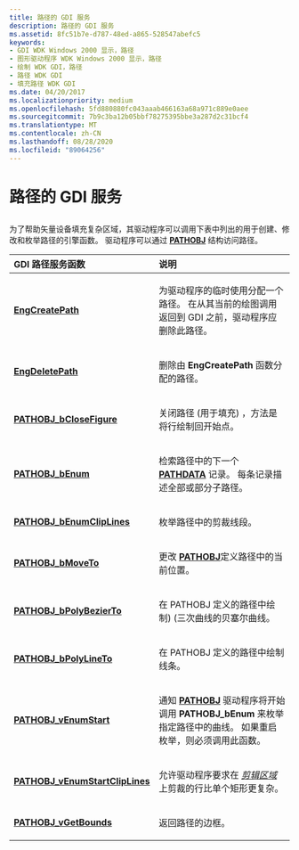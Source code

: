 ```yaml
---
title: 路径的 GDI 服务
description: 路径的 GDI 服务
ms.assetid: 8fc51b7e-d787-48ed-a865-528547abefc5
keywords:
- GDI WDK Windows 2000 显示，路径
- 图形驱动程序 WDK Windows 2000 显示，路径
- 绘制 WDK GDI，路径
- 路径 WDK GDI
- 填充路径 WDK GDI
ms.date: 04/20/2017
ms.localizationpriority: medium
ms.openlocfilehash: 5fd880880fc043aaab466163a68a971c889e0aee
ms.sourcegitcommit: 7b9c3ba12b05bbf78275395bbe3a287d2c31bcf4
ms.translationtype: MT
ms.contentlocale: zh-CN
ms.lasthandoff: 08/28/2020
ms.locfileid: "89064256"
---
```

# <a name="gdi-services-for-paths"></a>路径的 GDI 服务


## <span id="ddk_gdi_services_for_paths_gg"></span><span id="DDK_GDI_SERVICES_FOR_PATHS_GG"></span>


为了帮助矢量设备填充复杂区域，其驱动程序可以调用下表中列出的用于创建、修改和枚举路径的引擎函数。 驱动程序可以通过 [**PATHOBJ**](/windows/desktop/api/winddi/ns-winddi-_pathobj) 结构访问路径。

<table>
<colgroup>
<col width="50%" />
<col width="50%" />
</colgroup>
<thead>
<tr class="header">
<th align="left">GDI 路径服务函数</th>
<th align="left">说明</th>
</tr>
</thead>
<tbody>
<tr class="odd">
<td align="left"><p><a href="https://docs.microsoft.com/windows/desktop/api/winddi/nf-winddi-engcreatepath" data-raw-source="[&lt;strong&gt;EngCreatePath&lt;/strong&gt;](/windows/desktop/api/winddi/nf-winddi-engcreatepath)"><strong>EngCreatePath</strong></a></p></td>
<td align="left"><p>为驱动程序的临时使用分配一个路径。 在从其当前的绘图调用返回到 GDI 之前，驱动程序应删除此路径。</p></td>
</tr>
<tr class="even">
<td align="left"><p><a href="https://docs.microsoft.com/windows/desktop/api/winddi/nf-winddi-engdeletepath" data-raw-source="[&lt;strong&gt;EngDeletePath&lt;/strong&gt;](/windows/desktop/api/winddi/nf-winddi-engdeletepath)"><strong>EngDeletePath</strong></a></p></td>
<td align="left"><p>删除由 <strong>EngCreatePath</strong> 函数分配的路径。</p></td>
</tr>
<tr class="odd">
<td align="left"><p><a href="https://docs.microsoft.com/windows/desktop/api/winddi/nf-winddi-pathobj_bclosefigure" data-raw-source="[&lt;strong&gt;PATHOBJ_bCloseFigure&lt;/strong&gt;](/windows/desktop/api/winddi/nf-winddi-pathobj_bclosefigure)"><strong>PATHOBJ_bCloseFigure</strong></a></p></td>
<td align="left"><p>关闭路径 (用于填充) ，方法是将行绘制回开始点。</p></td>
</tr>
<tr class="even">
<td align="left"><p><a href="https://docs.microsoft.com/windows/desktop/api/winddi/nf-winddi-pathobj_benum" data-raw-source="[&lt;strong&gt;PATHOBJ_bEnum&lt;/strong&gt;](/windows/desktop/api/winddi/nf-winddi-pathobj_benum)"><strong>PATHOBJ_bEnum</strong></a></p></td>
<td align="left"><p>检索路径中的下一个 <a href="https://docs.microsoft.com/windows/desktop/api/winddi/ns-winddi-_pathdata" data-raw-source="[&lt;strong&gt;PATHDATA&lt;/strong&gt;](/windows/desktop/api/winddi/ns-winddi-_pathdata)"><strong>PATHDATA</strong></a> 记录。 每条记录描述全部或部分子路径。</p></td>
</tr>
<tr class="odd">
<td align="left"><p><a href="https://docs.microsoft.com/windows/desktop/api/winddi/nf-winddi-pathobj_benumcliplines" data-raw-source="[&lt;strong&gt;PATHOBJ_bEnumClipLines&lt;/strong&gt;](/windows/desktop/api/winddi/nf-winddi-pathobj_benumcliplines)"><strong>PATHOBJ_bEnumClipLines</strong></a></p></td>
<td align="left"><p>枚举路径中的剪裁线段。</p></td>
</tr>
<tr class="even">
<td align="left"><p><a href="https://docs.microsoft.com/windows/desktop/api/winddi/nf-winddi-pathobj_bmoveto" data-raw-source="[&lt;strong&gt;PATHOBJ_bMoveTo&lt;/strong&gt;](/windows/desktop/api/winddi/nf-winddi-pathobj_bmoveto)"><strong>PATHOBJ_bMoveTo</strong></a></p></td>
<td align="left"><p>更改 <a href="https://docs.microsoft.com/windows/desktop/api/winddi/ns-winddi-_pathobj" data-raw-source="[&lt;strong&gt;PATHOBJ&lt;/strong&gt;](/windows/desktop/api/winddi/ns-winddi-_pathobj)"><strong>PATHOBJ</strong></a>定义路径中的当前位置。</p></td>
</tr>
<tr class="odd">
<td align="left"><p><a href="https://docs.microsoft.com/windows/desktop/api/winddi/nf-winddi-pathobj_bpolybezierto" data-raw-source="[&lt;strong&gt;PATHOBJ_bPolyBezierTo&lt;/strong&gt;](/windows/desktop/api/winddi/nf-winddi-pathobj_bpolybezierto)"><strong>PATHOBJ_bPolyBezierTo</strong></a></p></td>
<td align="left"><p>在 PATHOBJ 定义的路径中绘制)  (三次曲线的贝塞尔曲线。</p></td>
</tr>
<tr class="even">
<td align="left"><p><a href="https://docs.microsoft.com/windows/desktop/api/winddi/nf-winddi-pathobj_bpolylineto" data-raw-source="[&lt;strong&gt;PATHOBJ_bPolyLineTo&lt;/strong&gt;](/windows/desktop/api/winddi/nf-winddi-pathobj_bpolylineto)"><strong>PATHOBJ_bPolyLineTo</strong></a></p></td>
<td align="left"><p>在 PATHOBJ 定义的路径中绘制线条。</p></td>
</tr>
<tr class="odd">
<td align="left"><p><a href="https://docs.microsoft.com/windows/desktop/api/winddi/nf-winddi-pathobj_venumstart" data-raw-source="[&lt;strong&gt;PATHOBJ_vEnumStart&lt;/strong&gt;](/windows/desktop/api/winddi/nf-winddi-pathobj_venumstart)"><strong>PATHOBJ_vEnumStart</strong></a></p></td>
<td align="left"><p>通知 <a href="https://docs.microsoft.com/windows/desktop/api/winddi/ns-winddi-_pathobj" data-raw-source="[&lt;strong&gt;PATHOBJ&lt;/strong&gt;](/windows/desktop/api/winddi/ns-winddi-_pathobj)"><strong>PATHOBJ</strong></a> 驱动程序将开始调用 <strong>PATHOBJ_bEnum</strong> 来枚举指定路径中的曲线。 如果重启枚举，则必须调用此函数。</p></td>
</tr>
<tr class="even">
<td align="left"><p><a href="https://docs.microsoft.com/windows/desktop/api/winddi/nf-winddi-pathobj_venumstartcliplines" data-raw-source="[&lt;strong&gt;PATHOBJ_vEnumStartClipLines&lt;/strong&gt;](/windows/desktop/api/winddi/nf-winddi-pathobj_venumstartcliplines)"><strong>PATHOBJ_vEnumStartClipLines</strong></a></p></td>
<td align="left"><p>允许驱动程序要求在 <a href="https://docs.microsoft.com/windows/desktop/api/winddi/ns-winddi-_clipobj" data-raw-source="&lt;strong&gt;CLIPOBJ&lt;/strong&gt;"><em>剪辑区域</em></a> 上剪裁的行比单个矩形更复杂。</p></td>
</tr>
<tr class="odd">
<td align="left"><p><a href="https://docs.microsoft.com/windows/desktop/api/winddi/nf-winddi-pathobj_vgetbounds" data-raw-source="[&lt;strong&gt;PATHOBJ_vGetBounds&lt;/strong&gt;](/windows/desktop/api/winddi/nf-winddi-pathobj_vgetbounds)"><strong>PATHOBJ_vGetBounds</strong></a></p></td>
<td align="left"><p>返回路径的边框。</p></td>
</tr>
</tbody>
</table>

 

 

